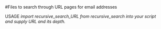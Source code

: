 #Files to search through URL pages for email addresses

USAGE
*import recursive_search_URL from recursive_search into your script and supply URL and its depth.*
